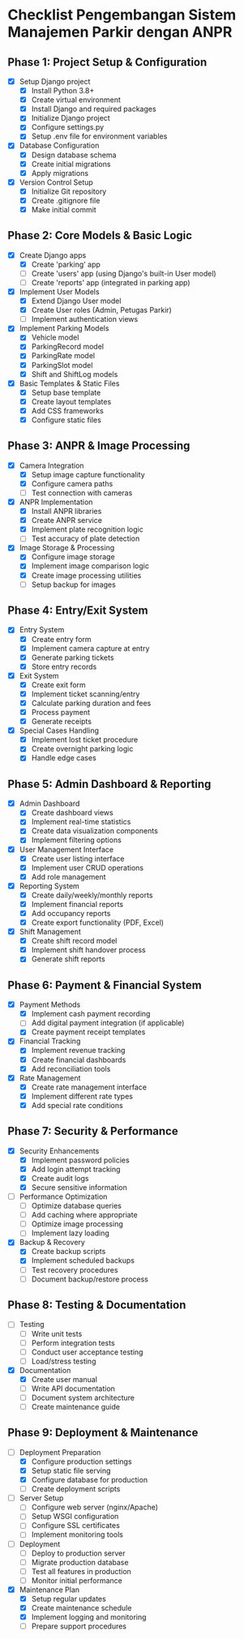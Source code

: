# Checklist Pengembangan Sistem Manajemen Parkir dengan ANPR

## Phase 1: Project Setup & Configuration

- [x] Setup Django project
  - [x] Install Python 3.8+
  - [x] Create virtual environment
  - [x] Install Django and required packages
  - [x] Initialize Django project
  - [x] Configure settings.py
  - [x] Setup .env file for environment variables

- [x] Database Configuration
  - [x] Design database schema
  - [x] Create initial migrations
  - [x] Apply migrations

- [x] Version Control Setup
  - [x] Initialize Git repository
  - [x] Create .gitignore file
  - [x] Make initial commit

## Phase 2: Core Models & Basic Logic

- [x] Create Django apps
  - [x] Create 'parking' app
  - [ ] Create 'users' app (using Django's built-in User model)
  - [ ] Create 'reports' app (integrated in parking app)

- [x] Implement User Models
  - [x] Extend Django User model
  - [x] Create User roles (Admin, Petugas Parkir)
  - [ ] Implement authentication views

- [x] Implement Parking Models
  - [x] Vehicle model
  - [x] ParkingRecord model
  - [x] ParkingRate model
  - [x] ParkingSlot model
  - [x] Shift and ShiftLog models

- [x] Basic Templates & Static Files
  - [x] Setup base template
  - [x] Create layout templates
  - [x] Add CSS frameworks
  - [x] Configure static files

## Phase 3: ANPR & Image Processing

- [x] Camera Integration
  - [x] Setup image capture functionality
  - [x] Configure camera paths
  - [ ] Test connection with cameras

- [x] ANPR Implementation
  - [x] Install ANPR libraries
  - [x] Create ANPR service
  - [x] Implement plate recognition logic
  - [ ] Test accuracy of plate detection

- [x] Image Storage & Processing
  - [x] Configure image storage
  - [x] Implement image comparison logic
  - [x] Create image processing utilities
  - [ ] Setup backup for images

## Phase 4: Entry/Exit System

- [x] Entry System
  - [x] Create entry form
  - [x] Implement camera capture at entry
  - [x] Generate parking tickets
  - [x] Store entry records

- [x] Exit System
  - [x] Create exit form
  - [x] Implement ticket scanning/entry
  - [x] Calculate parking duration and fees
  - [x] Process payment
  - [x] Generate receipts

- [x] Special Cases Handling
  - [x] Implement lost ticket procedure
  - [x] Create overnight parking logic
  - [x] Handle edge cases

## Phase 5: Admin Dashboard & Reporting

- [x] Admin Dashboard
  - [x] Create dashboard views
  - [x] Implement real-time statistics
  - [x] Create data visualization components
  - [x] Implement filtering options

- [x] User Management Interface
  - [x] Create user listing interface
  - [x] Implement user CRUD operations
  - [x] Add role management

- [x] Reporting System
  - [x] Create daily/weekly/monthly reports
  - [x] Implement financial reports
  - [x] Add occupancy reports
  - [x] Create export functionality (PDF, Excel)

- [x] Shift Management
  - [x] Create shift record model
  - [x] Implement shift handover process
  - [x] Generate shift reports

## Phase 6: Payment & Financial System

- [x] Payment Methods
  - [x] Implement cash payment recording
  - [ ] Add digital payment integration (if applicable)
  - [x] Create payment receipt templates

- [x] Financial Tracking
  - [x] Implement revenue tracking
  - [x] Create financial dashboards
  - [x] Add reconciliation tools

- [x] Rate Management
  - [x] Create rate management interface
  - [x] Implement different rate types
  - [x] Add special rate conditions

## Phase 7: Security & Performance

- [x] Security Enhancements
  - [x] Implement password policies
  - [x] Add login attempt tracking
  - [x] Create audit logs
  - [x] Secure sensitive information

- [ ] Performance Optimization
  - [ ] Optimize database queries
  - [ ] Add caching where appropriate
  - [ ] Optimize image processing
  - [ ] Implement lazy loading

- [x] Backup & Recovery
  - [x] Create backup scripts
  - [x] Implement scheduled backups
  - [ ] Test recovery procedures
  - [ ] Document backup/restore process

## Phase 8: Testing & Documentation

- [ ] Testing
  - [ ] Write unit tests
  - [ ] Perform integration tests
  - [ ] Conduct user acceptance testing
  - [ ] Load/stress testing

- [x] Documentation
  - [x] Create user manual
  - [ ] Write API documentation
  - [ ] Document system architecture
  - [ ] Create maintenance guide

## Phase 9: Deployment & Maintenance

- [ ] Deployment Preparation
  - [x] Configure production settings
  - [x] Setup static file serving
  - [x] Configure database for production
  - [ ] Create deployment scripts

- [ ] Server Setup
  - [ ] Configure web server (nginx/Apache)
  - [ ] Setup WSGI configuration
  - [ ] Configure SSL certificates
  - [ ] Implement monitoring tools

- [ ] Deployment
  - [ ] Deploy to production server
  - [ ] Migrate production database
  - [ ] Test all features in production
  - [ ] Monitor initial performance

- [x] Maintenance Plan
  - [x] Setup regular updates
  - [x] Create maintenance schedule
  - [x] Implement logging and monitoring
  - [ ] Prepare support procedures

